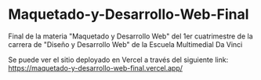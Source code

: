 # Maquetado-y-Desarrollo-Web-Final
Final de la materia "Maquetado y Desarrollo Web" del 1er cuatrimestre de la carrera de "Diseño y Desarrollo Web" de la Escuela Multimedial Da Vinci

Se puede ver el sitio deployado en Vercel a través del siguiente link: https://maquetado-y-desarrollo-web-final.vercel.app/
